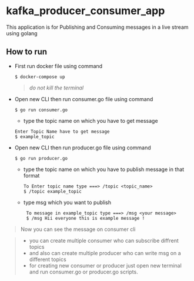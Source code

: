 # kafka_producer_consumer_app
This application is for Publishing and Consuming messages in a live stream using golang

## How to run 
  - First run docker file using command 
    ```
    $ docker-compose up
    ```
      > *do not kill the terminal* 
      
      
  - Open new CLI then run consumer.go file using command
    ```
    $ go run consumer.go
    ```
      - type the topic name on which you have to get message
      ```
      Enter Topic Name have to get message
      $ example_topic
      ```
  - Open new CLI then run producer.go file using command
    ```
    $ go run producer.go
    ```
      - type the topic name on which you have to publish message in that format
        ```
        To Enter topic name type ===> /topic <topic_name>
        $ /topic example_topic
        ```
      - type msg which you want to publish
        ```
         To message in example_topic type ===> /msg <your message>
         $ /msg Hii everyone this is example message !
        ```
     
  > Now you can see the message on consumer cli
  
  > - you can create multiple consumer who can subscribe diffrent topics 
  > - and also can create multiple producer who can write msg on a different topics
  > - for creating new consumer or producer just open new terminal and run consumer.go or producer.go scripts. 
  
  
    
